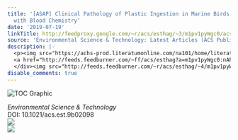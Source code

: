 ```yaml
---
title: '[ASAP] Clinical Pathology of Plastic Ingestion in Marine Birds and Relationships
  with Blood Chemistry'
date: '2019-07-19'
linkTitle: http://feedproxy.google.com/~r/acs/esthag/~3/m1pv1pyWgc0/acs.est.9b02098
source: 'Environmental Science & Technology: Latest Articles (ACS Publications)'
description: |-
  <p><img src="https://achs-prod.literatumonline.com/na101/home/literatum/publisher/achs/journals/content/esthag/0/esthag.ahead-of-print/acs.est.9b02098/20190719/images/medium/es-2019-020984_0002.gif" alt="TOC Graphic"/></p><div><cite>Environmental Science & Technology</cite></div><div>DOI: 10.1021/acs.est.9b02098</div><div class="feedflare">
  <a href="http://feeds.feedburner.com/~ff/acs/esthag?a=m1pv1pyWgc0:nAPQzQzVXlI:yIl2AUoC8zA"><img src="http://feeds.feedburner.com/~ff/acs/esthag?d=yIl2AUoC8zA" border="0"></img></a>
  </div><img src="http://feeds.feedburner.com/~r/acs/esthag/~4/m1pv1pyWgc0" ...
disable_comments: true
---
```

<p><img src="https://achs-prod.literatumonline.com/na101/home/literatum/publisher/achs/journals/content/esthag/0/esthag.ahead-of-print/acs.est.9b02098/20190719/images/medium/es-2019-020984_0002.gif" alt="TOC Graphic"/></p><div><cite>Environmental Science & Technology</cite></div><div>DOI: 10.1021/acs.est.9b02098</div><div class="feedflare">
<a href="http://feeds.feedburner.com/~ff/acs/esthag?a=m1pv1pyWgc0:nAPQzQzVXlI:yIl2AUoC8zA"><img src="http://feeds.feedburner.com/~ff/acs/esthag?d=yIl2AUoC8zA" border="0"></img></a>
</div><img src="http://feeds.feedburner.com/~r/acs/esthag/~4/m1pv1pyWgc0" ...